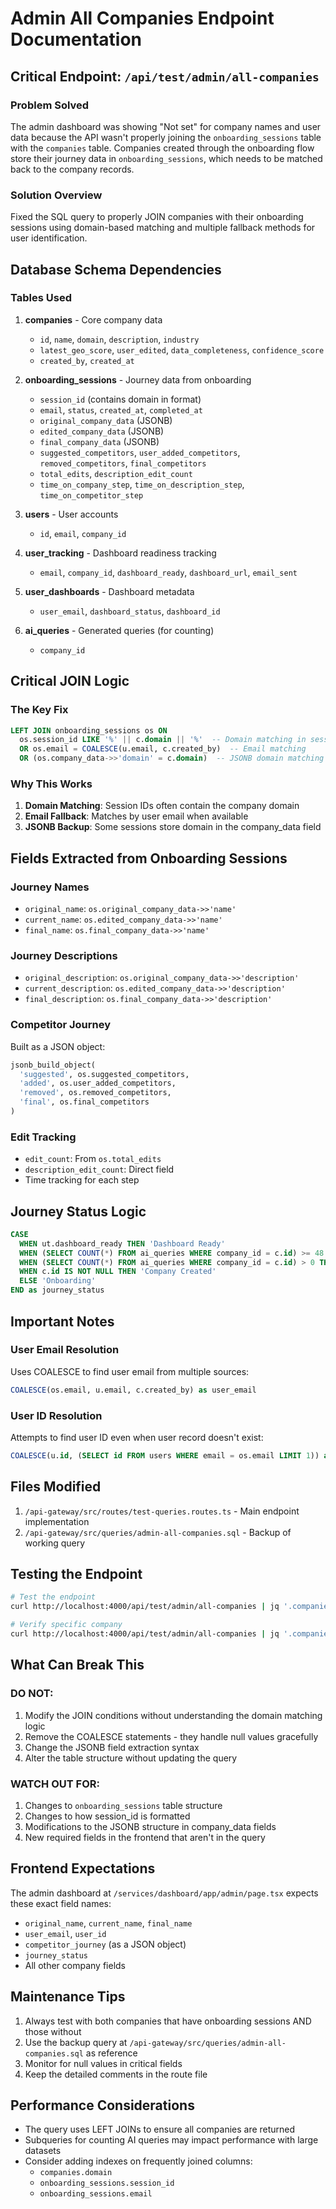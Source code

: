 # Admin All Companies Endpoint Documentation

## Critical Endpoint: `/api/test/admin/all-companies`

### Problem Solved
The admin dashboard was showing "Not set" for company names and user data because the API wasn't properly joining the `onboarding_sessions` table with the `companies` table. Companies created through the onboarding flow store their journey data in `onboarding_sessions`, which needs to be matched back to the company records.

### Solution Overview
Fixed the SQL query to properly JOIN companies with their onboarding sessions using domain-based matching and multiple fallback methods for user identification.

## Database Schema Dependencies

### Tables Used
1. **companies** - Core company data
   - `id`, `name`, `domain`, `description`, `industry`
   - `latest_geo_score`, `user_edited`, `data_completeness`, `confidence_score`
   - `created_by`, `created_at`

2. **onboarding_sessions** - Journey data from onboarding
   - `session_id` (contains domain in format)
   - `email`, `status`, `created_at`, `completed_at`
   - `original_company_data` (JSONB)
   - `edited_company_data` (JSONB)
   - `final_company_data` (JSONB)
   - `suggested_competitors`, `user_added_competitors`, `removed_competitors`, `final_competitors`
   - `total_edits`, `description_edit_count`
   - `time_on_company_step`, `time_on_description_step`, `time_on_competitor_step`

3. **users** - User accounts
   - `id`, `email`, `company_id`

4. **user_tracking** - Dashboard readiness tracking
   - `email`, `company_id`, `dashboard_ready`, `dashboard_url`, `email_sent`

5. **user_dashboards** - Dashboard metadata
   - `user_email`, `dashboard_status`, `dashboard_id`

6. **ai_queries** - Generated queries (for counting)
   - `company_id`

## Critical JOIN Logic

### The Key Fix
```sql
LEFT JOIN onboarding_sessions os ON 
  os.session_id LIKE '%' || c.domain || '%'  -- Domain matching in session_id
  OR os.email = COALESCE(u.email, c.created_by)  -- Email matching
  OR (os.company_data->>'domain' = c.domain)  -- JSONB domain matching
```

### Why This Works
1. **Domain Matching**: Session IDs often contain the company domain
2. **Email Fallback**: Matches by user email when available
3. **JSONB Backup**: Some sessions store domain in the company_data field

## Fields Extracted from Onboarding Sessions

### Journey Names
- `original_name`: `os.original_company_data->>'name'`
- `current_name`: `os.edited_company_data->>'name'`
- `final_name`: `os.final_company_data->>'name'`

### Journey Descriptions
- `original_description`: `os.original_company_data->>'description'`
- `current_description`: `os.edited_company_data->>'description'`
- `final_description`: `os.final_company_data->>'description'`

### Competitor Journey
Built as a JSON object:
```sql
jsonb_build_object(
  'suggested', os.suggested_competitors,
  'added', os.user_added_competitors,
  'removed', os.removed_competitors,
  'final', os.final_competitors
)
```

### Edit Tracking
- `edit_count`: From `os.total_edits`
- `description_edit_count`: Direct field
- Time tracking for each step

## Journey Status Logic
```sql
CASE 
  WHEN ut.dashboard_ready THEN 'Dashboard Ready'
  WHEN (SELECT COUNT(*) FROM ai_queries WHERE company_id = c.id) >= 48 THEN 'Queries Complete'
  WHEN (SELECT COUNT(*) FROM ai_queries WHERE company_id = c.id) > 0 THEN 'Generating Queries'
  WHEN c.id IS NOT NULL THEN 'Company Created'
  ELSE 'Onboarding'
END as journey_status
```

## Important Notes

### User Email Resolution
Uses COALESCE to find user email from multiple sources:
```sql
COALESCE(os.email, u.email, c.created_by) as user_email
```

### User ID Resolution
Attempts to find user ID even when user record doesn't exist:
```sql
COALESCE(u.id, (SELECT id FROM users WHERE email = os.email LIMIT 1)) as user_id
```

## Files Modified
1. `/api-gateway/src/routes/test-queries.routes.ts` - Main endpoint implementation
2. `/api-gateway/src/queries/admin-all-companies.sql` - Backup of working query

## Testing the Endpoint
```bash
# Test the endpoint
curl http://localhost:4000/api/test/admin/all-companies | jq '.companies[0]'

# Verify specific company
curl http://localhost:4000/api/test/admin/all-companies | jq '.companies[] | select(.company_name == "Bikanervala Foods Pvt. Ltd.")'
```

## What Can Break This

### DO NOT:
1. Modify the JOIN conditions without understanding the domain matching logic
2. Remove the COALESCE statements - they handle null values gracefully
3. Change the JSONB field extraction syntax
4. Alter the table structure without updating the query

### WATCH OUT FOR:
1. Changes to `onboarding_sessions` table structure
2. Changes to how session_id is formatted
3. Modifications to the JSONB structure in company_data fields
4. New required fields in the frontend that aren't in the query

## Frontend Expectations
The admin dashboard at `/services/dashboard/app/admin/page.tsx` expects these exact field names:
- `original_name`, `current_name`, `final_name`
- `user_email`, `user_id`
- `competitor_journey` (as a JSON object)
- `journey_status`
- All other company fields

## Maintenance Tips
1. Always test with both companies that have onboarding sessions AND those without
2. Use the backup query at `/api-gateway/src/queries/admin-all-companies.sql` as reference
3. Monitor for null values in critical fields
4. Keep the detailed comments in the route file

## Performance Considerations
- The query uses LEFT JOINs to ensure all companies are returned
- Subqueries for counting AI queries may impact performance with large datasets
- Consider adding indexes on frequently joined columns:
  - `companies.domain`
  - `onboarding_sessions.session_id`
  - `onboarding_sessions.email`